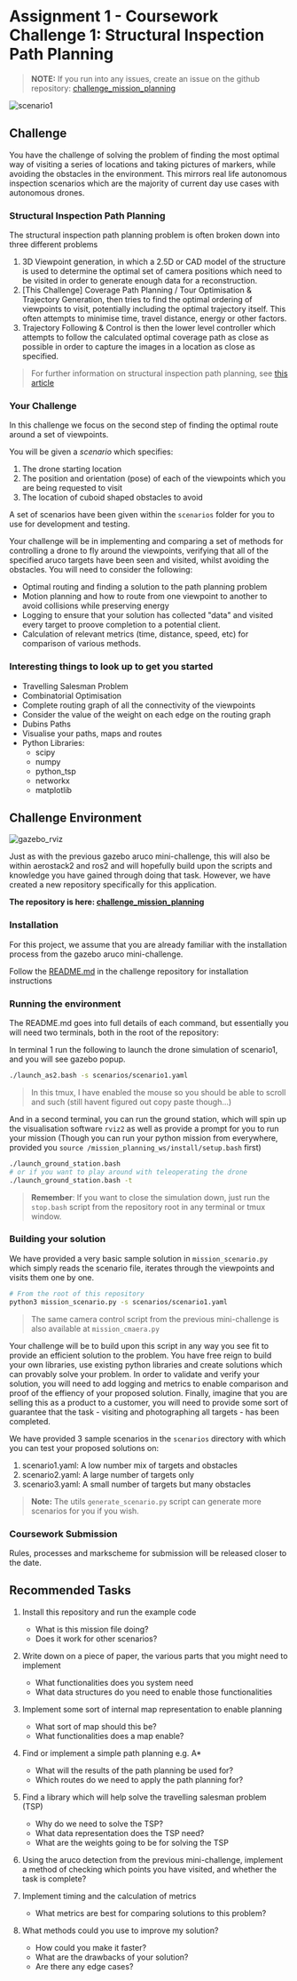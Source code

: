 # Assignment 1 - Coursework Challenge 1: Structural Inspection Path Planning

> **NOTE:** If you run into any issues, create an issue on the github repository: [challenge_mission_planning](https://github.com/UCL-MSC-RAI-COMP0240/challenge_mission_planning)

![scenario1](images/scenario1.png)

## Challenge 

You have the challenge of solving the problem of finding the most optimal way of visiting a series of locations and taking pictures of markers, while avoiding the obstacles in the environment. This mirrors real life autonomous inspection scenarios which are the majority of current day use cases with autonomous drones. 

### Structural Inspection Path Planning 

The structural inspection path planning problem is often broken down into three different problems

1. 3D Viewpoint generation, in which a 2.5D or CAD model of the structure is used to determine the optimal set of camera positions which need to be visited in order to generate enough data for a reconstruction. 
2. [This Challenge] Coverage Path Planning / Tour Optimisation & Trajectory Generation, then tries to find the optimal ordering of viewpoints to visit, potentially including the optimal trajectory itself. This often attempts to minimise time, travel distance, energy or other factors. 
3. Trajectory Following & Control is then the lower level controller which attempts to follow the calculated optimal coverage path as close as possible in order to capture the images in a location as close as specified. 

> For further information on structural inspection path planning, see [this article](https://www.autonomousrobotslab.com/structural-inspection-path-planning.html)

### Your Challenge

In this challenge we focus on the second step of finding the optimal route around a set of viewpoints. 

You will be given a *scenario* which specifies:

1. The drone starting location
2. The position and orientation (pose) of each of the viewpoints which you are being requested to visit
3. The location of cuboid shaped obstacles to avoid 

A set of scenarios have been given within the `scenarios` folder for you to use for development and testing. 

Your challenge will be in implementing and comparing a set of methods for controlling a drone to fly around the viewpoints, verifying that all of the specified aruco targets have been seen and visited, whilst avoiding the obstacles. You will need to consider the following:

- Optimal routing and finding a solution to the path planning problem 
- Motion planning and how to route from one viewpoint to another to avoid collisions while preserving energy
- Logging to ensure that your solution has collected "data" and visited every target to proove completion to a potential client. 
- Calculation of relevant metrics (time, distance, speed, etc) for comparison of various methods.

### Interesting things to look up to get you started

- Travelling Salesman Problem
- Combinatorial Optimisation 
- Complete routing graph of all the connectivity of the viewpoints
- Consider the value of the weight on each edge on the routing graph
- Dubins Paths 
- Visualise your paths, maps and routes
- Python Libraries:
    - scipy
    - numpy
    - python_tsp
    - networkx
    - matplotlib


## Challenge Environment

![gazebo_rviz](images/gazebo_rviz.png)

Just as with the previous gazebo aruco mini-challenge, this will also be within aerostack2 and ros2 and will hopefully build upon the scripts and knowledge you have gained through doing that task. However, we have created a new repository specifically for this application.

**The repository is here: [challenge_mission_planning](https://github.com/UCL-MSC-RAI-COMP0240/challenge_mission_planning/tree/main)**

### Installation

For this project, we assume that you are already familiar with the installation process from the gazebo aruco mini-challenge.

Follow the [README.md](https://github.com/UCL-MSC-RAI-COMP0240/challenge_mission_planning/tree/main) in the challenge repository for installation instructions

### Running the environment

The README.md goes into full details of each command, but essentially you will need two terminals, both in the root of the repository:

In terminal 1 run the following to launch the drone simulation of scenario1, and you will see gazebo popup.

```bash
./launch_as2.bash -s scenarios/scenario1.yaml
```

> In this tmux, I have enabled the mouse so you should be able to scroll and such (still havent figured out copy paste though...)

And in a second terminal, you can run the ground station, which will spin up the visualisation software `rviz2` as well as provide a prompt for you to run your mission (Though you can run your python mission from everywhere, provided you `source /mission_planning_ws/install/setup.bash` first)

```bash
./launch_ground_station.bash
# or if you want to play around with teleoperating the drone
./launch_ground_station.bash -t 
```

> **Remember**: If you want to close the simulation down, just run the `stop.bash` script from the repository root in any terminal or tmux window. 

### Building your solution

We have provided a very basic sample solution in `mission_scenario.py` which simply reads the scenario file, iterates through the viewpoints and visits them one by one. 

```bash
# From the root of this repository
python3 mission_scenario.py -s scenarios/scenario1.yaml
```

> The same camera control script from the previous mini-challenge is also available at `mission_cmaera.py` 

Your challenge will be to build upon this script in any way you see fit to provide an efficient solution to the problem. You have free reign to build your own libraries, use existing python libraries and create solutions which can provably solve your problem. In order to validate and verify your solution, you will need to add logging and metrics to enable comparison and proof of the effiency of your proposed solution. Finally, imagine that you are selling this as a product to a customer, you will need to provide some sort of guarantee that the task - visiting and photographing all targets - has been completed. 

We have provided 3 sample scenarios in the `scenarios` directory with which you can test your proposed solutions on:

1. scenario1.yaml: A low number mix of targets and obstacles 
2. scenario2.yaml: A large number of targets only
3. scenario3.yaml: A small number of targets but many obstacles 

> **Note:** The utils `generate_scenario.py` script can generate more scenarios for you if you wish.

### Coursework Submission

Rules, processes and markscheme for submission will be released closer to the date. 

## Recommended Tasks

1. Install this repository and run the example code
    - What is this mission file doing? 
    - Does it work for other scenarios? 

2. Write down on a piece of paper, the various parts that you might need to implement
    - What functionalities does you system need 
    - What data structures do you need to enable those functionalities 

3. Implement some sort of internal map representation to enable planning
    - What sort of map should this be? 
    - What functionalities does a map enable? 

5. Find or implement a simple path planning e.g. A*
    - What will the results of the path planning be used for? 
    - Which routes do we need to apply the path planning for? 

4. Find a library which will help solve the travelling salesman problem (TSP)
    - Why do we need to solve the TSP? 
    - What data representation does the TSP need? 
    - What are the weights going to be for solving the TSP

5. Using the aruco detection from the previous mini-challenge, implement a method of checking which points you have visited, and whether the task is complete?

6. Implement timing and the calculation of metrics
    - What metrics are best for comparing solutions to this problem? 

7. What methods could you use to improve my solution? 
    - How could you make it faster?
    - What are the drawbacks of your solution?
    - Are there any edge cases? 




